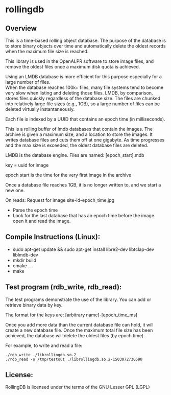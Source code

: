 rollingdb
==============

Overview
---------

This is a time-based rolling object database.  The purpose of the database is to store binary objects
over time and automatically delete the oldest records when the maximum file size is reached.

This library is used in the OpenALPR software to store image files, and remove the oldest files once 
a maximum disk quota is achieved.

Using an LMDB database is more efficient for this purpose especially for a large number of files.  
When the database reaches 100k+ files, many file systems tend to become very slow when listing and 
deleting those files.  LMDB, by comparison, stores files quickly regardless of the database size.
The files are chunked into relatively large file sizes (e.g., 1GB), so a large number of files can be 
deleted virtually instantaneously.

Each file is indexed by a UUID that contains an epoch time (in milliseconds).

This is a rolling buffer of lmdb databases that contain the images.  The archive 
is given a maximum size, and a location to store the images.  It writes database files and 
cuts them off at one gigabyte.  As time progresses and the max size is exceeded, the oldest 
database files are deleted.

LMDB is the database engine.  Files are named:
[epoch_start].mdb

key = uuid for image

epoch start is the time for the very first image in the archive

Once a database file reaches 1GB, it is no longer written to, and we start a new one.

On reads:
Request for image site-id-epoch_time.jpg
  - Parse the epoch time
  - Look for the last database that has an epoch time before the image.  open it and read the image.



Compile Instructions (Linux):
------------------------------

  - sudo apt-get update && sudo apt-get install libre2-dev libtclap-dev liblmdb-dev
  - mkdir build
  - cmake ..
  - make 

Test program (rdb_write, rdb_read):
------------------------------------

  The test programs demonstrate the use of the library.  You can add or retrieve binary data by key.

  The format for the keys are: [arbitrary name]-[epoch_time_ms]

  Once you add more data than the current database file can hold, it will create a new database file.  Once the 
  maximum total file size has been achieved, the database will delete the oldest files (by epoch time).

  For example, to write and read a file:
  
  ```
  ./rdb_write ./librollingdb.so.2
  ./rdb_read -o /tmp/testout ./librollingdb.so.2-1503072730590
  ```

    

License:
---------

RollingDB is licensed under the terms of the GNU Lesser GPL (LGPL)
